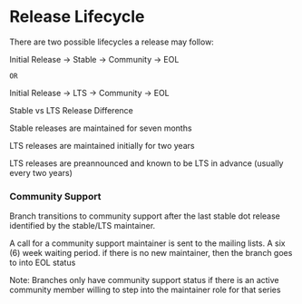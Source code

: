# Release Lifecycle

There are two possible lifecycles a release may follow:

Initial Release -> Stable -> Community -> EOL

	OR

Initial Release -> LTS	-> Community  -> EOL

Stable vs LTS Release Difference

Stable releases are maintained for seven months

LTS releases are maintained initially for two years

LTS releases are preannounced and known to be LTS in advance (usually every two years)

### Community Support

Branch transitions to community support after the last stable dot release identified by the stable/LTS maintainer.

A call for a community support maintainer is sent to the mailing lists.
	A six (6) week waiting period.
	if there is no new maintainer, then the branch goes to into EOL status


Note:	Branches only have community support status if there is an active community member willing to step into the maintainer role for that series
